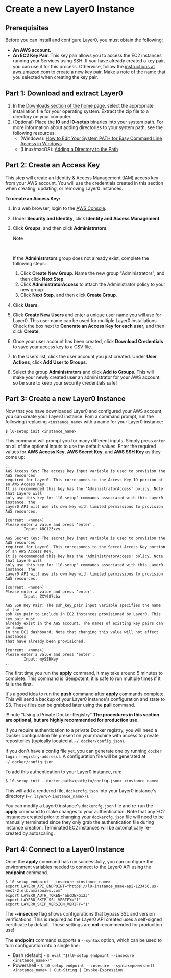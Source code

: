 # Create a new Layer0 Instance

## Prerequisites

Before you can install and configure Layer0, you must obtain the following:

* **An AWS account.**
* **An EC2 Key Pair.** This key pair allows you to access the EC2 instances running your Services using SSH. If you have already created a key pair, you can use it for this process. Otherwise, follow the [instructions at aws.amazon.com](http://docs.aws.amazon.com/AWSEC2/latest/UserGuide/ec2-key-pairs.html#having-ec2-create-your-key-pair) to create a new key pair. Make a note of the name that you selected when creating the key pair.

## Part 1: Download and extract Layer0

1. In the [Downloads section of the home page](/index.html#download), select the appropriate installation file for your operating system. Extract the zip file to a directory on your computer.
2. (Optional) Place the **l0** and **l0-setup** binaries into your system path. 
For more information about adding directories to your system path, see the following resources:
	* (Windows): [How to Edit Your System PATH for Easy Command Line Access in Windows](http://www.howtogeek.com/118594/how-to-edit-your-system-path-for-easy-command-line-access/)
	* (Linux/macOS): [Adding a Directory to the Path](http://www.troubleshooters.com/linux/prepostpath.htm)

## Part 2: Create an Access Key
This step will create an Identity & Access Management (IAM) access key from your AWS account. 
You will use the credentials created in this section when creating, updating, or removing Layer0 instances.

**To create an Access Key:**

1. In a web browser, login to the [AWS Console](http://console.aws.amazon.com/).

2. Under **Security and Identity**, click **Identity and Access Management**.

3. Click **Groups**, and then click **Administrators**. <div class="admonition note"><p class="admonition-title">Note</p><br /><p>If the **Administrators** group does not already exist, complete the following steps: <ol><li>Click **Create New Group**. Name the new group "Administrators", and then click **Next Step**.</li><li>Click **AdministratorAccess** to attach the Administrator policy to your new group.</li><li>Click **Next Step**, and then click **Create Group**.</li></ul></p></div>

4. Click **Users**.

5. Click **Create New Users** and enter a unique user name you will use for Layer0. This user name can be used for multiple Layer0 installations. Check the box next to **Generate an Access Key for each user**, and then click **Create**.

6. Once your user account has been created, click **Download Credentials** to save your access key to a CSV file.

7. In the Users list, click the user account you just created. Under **User Actions**, click **Add User to Groups**.

8. Select the group **Administrators** and click **Add to Groups**. This will make your newly created user an administrator for your AWS account, so be sure to keep your security credentials safe!

## Part 3: Create a new Layer0 Instance
Now that you have downloaded Layer0 and configured your AWS account, you can create your Layer0 instance.
Fom a command prompt, run the following (replacing `<instance_name>` with a name for your Layer0 instance:
```
$ l0-setup init <instance_name>
```

This command will prompt you for many different inputs. 
Simply press `enter` on all of the optional inputs to use the default values.
Enter the required values for **AWS Access Key**, **AWS Secret Key**, and **AWS SSH Key** as they come up:

```
...
AWS Access Key: The access_key input variable is used to provision the AWS resources
required for Layer0. This corresponds to the Access Key ID portion of an AWS Access Key.
It is recommended this key has the 'AdministratorAccess' policy. Note that Layer0 will
only use this key for 'l0-setup' commands associated with this Layer0 instance; the
Layer0 API will use its own key with limited permissions to provision AWS resources.

[current: <none>]
Please enter a value and press 'enter'.
        Input: ABC123xzy

AWS Secret Key: The secret_key input variable is used to provision the AWS resources
required for Layer0. This corresponds to the Secret Access Key portion of an AWS Access Key.
It is recommended this key has the 'AdministratorAccess' policy. Note that Layer0 will
only use this key for 'l0-setup' commands associated with this Layer0 instance; the
Layer0 API will use its own key with limited permissions to provision AWS resources.

[current: <none>]
Please enter a value and press 'enter'.
        Input: ZXY987cba

AWS SSH Key Pair: The ssh_key_pair input variable specifies the name of the
ssh key pair to include in EC2 instances provisioned by Layer0. This key pair must
already exist in the AWS account. The names of existing key pairs can be found
in the EC2 dashboard. Note that changing this value will not effect instances
that have already been provisioned.

[current: <none>]
Please enter a value and press 'enter'.
        Input: mySSHKey
...
```

The first time you run the **apply** command, it may take around 5 minutes to complete. 
This command is idempotent; it is safe to run multiple times if it fails the first.

It's a good idea to run the **push** command after **apply** commands complete. 
This will send a backup of your Layer0 instance's configuration and state to S3. 
These files can be grabbed later using the **pull** command. 

!!! note "Using a Private Docker Registry"
    **The procedures in this section are optional, but are highly recommended for production use.**

If you require authentication to a private Docker registry, you will need a Docker configuration file present on your machine with access to private repositories (typically located at `~/.docker/config.json`). 

If you don't have a config file yet, you can generate one by running `docker login [registry-address]`. 
A configuration file will be generated at `~/.docker/config.json`.

To add this authentication to your Layer0 instance, run:
```
$ l0-setup init --docker-path=<path/to/config.json> <instance_name>
```

This will add a rendered file, `dockercfg.json` into your Layer0 instance's directory (`~/.layer0/<instance_name>/`).

You can modify a Layer0 instance's `dockercfg.json` file and re-run the **apply** command to make changes to your authentication. 
Note that any EC2 instances created prior to changing your `dockercfg.json` file will need to be manually terminated since they only grab the authentication file during instance creation. 
Terminated EC2 instances will be automatically re-created by autoscaling.

## Part 4: Connect to a Layer0 Instance
Once the **apply** command has run successfully, you can configure the environment variables needed to connect to the Layer0 API using the **endpoint** command.

```
$ l0-setup endpoint --insecure <instance_name>
export LAYER0_API_ENDPOINT="https://l0-instance_name-api-123456.us-west-2.elb.amazonaws.com"
export LAYER0_AUTH_TOKEN="abcDEFG123"
export LAYER0_SKIP_SSL_VERIFY="1"
export LAYER0_SKIP_VERSION_VERIFY="1"
```

The **--insecure** flag shows configurations that bypass SSL and version verifications. 
This is required as the Layer0 API created uses a self-signed certificate by default.
These settings are **not** recommended for production use!

The **endpoint** command supports a `--syntax` option, which can be used to turn configuration into a single line:

* Bash (default) - `$ eval "$(l0-setup endpoint --insecure <instance_name>)"`
* Powershell - `$ l0-setup endpoint --insecure --syntax=powershell <instance_name> | Out-String | Invoke-Expression`
